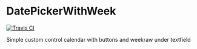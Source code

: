 # DatePickerWithWeek
[![Travis CI](https://travis-ci.org/IavnFGV/DatePickerWithWeek.svg?branch=master)](https://travis-ci.org/IavnFGV/DatePickerWithWeek)

Simple custom control calendar with buttons and weekraw under textfield
